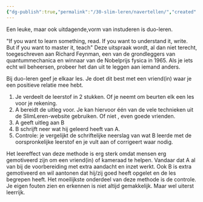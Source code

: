 ```yaml
---
{"dg-publish":true,"permalink":"/30-slim-leren/navertellen/","created":"2025-03-04T18:44:51.505+01:00","updated":"2025-02-25T07:58:41.900+01:00"}
---
```


Een leuke, maar ook uitdagende,vorm van instuderen  is duo-leren. 

"If you want to learn  something, read. If you want to understand it, write. But if you want to master it, teach" Deze uitspraak wordt, al dan niet terecht, toegeschreven aan Richard Feynman, een van de grondleggers van quantummechanica en winnaar van de Nobelprijs fysica in 1965.  Als je iets echt wil beheersen, probeer het dan uit te leggen aan iemand anders.

Bij duo-leren geef je elkaar les. Je doet dit best met een vriend(in) waar je een positieve relatie mee hebt.
1. Je verdeelt de leerstof in 2 stukken. Of je neemt om beurten elk een les voor je rekening. 
2. A bereidt de uitleg voor. Je kan hiervoor één van de vele technieken uit de SlimLeren-website gebruiken. Of niet , even goede vrienden.
3. A geeft uitleg aan B 
4. B schrijft neer wat hij geleerd heeft van A.
5. Controle: je vergelijkt de schriftelijke neerslag van wat B leerde met de oorspronkelijke leerstof en je vult aan of corrigeert waar nodig.

Het leereffect van deze methode is erg sterk omdat mensen erg gemotiveerd zijn om een vriend(in) of kameraad te helpen. Vandaar dat A al van bij de voorbereiding met extra aandacht en inzet werkt. Ook B is extra gemotiveerd en wil aantonen dat hij/zij goed heeft opgelet en de les begrepen heeft.
Het moeilijkste onderdeel van deze methode is de controle. Je eigen fouten zien en erkennen is niet altijd gemakkelijk. Maar wel uiterst leerrijk.